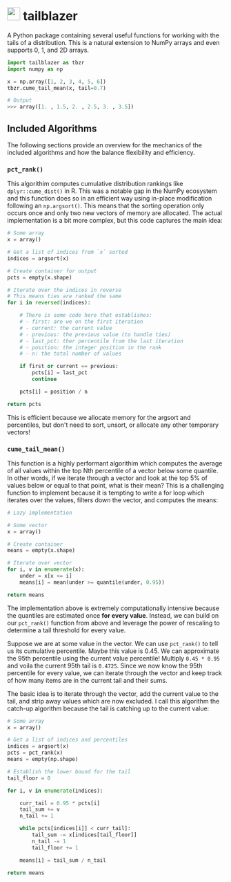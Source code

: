 # <img src="https://chrisjameswalker.com/wp-content/uploads/2024/07/logo.png" height="30" vertical> tailblazer

A Python package containing several useful functions for working
with the tails of a distribution. This is a natural extension to
NumPy arrays and even supports 0, 1, and 2D arrays.

```python
import tailblazer as tbzr
import numpy as np

x = np.array([1, 2, 3, 4, 5, 6])
tbzr.cume_tail_mean(x, tail=0.7)

# Output
>>> array([1. , 1.5, 2. , 2.5, 3. , 3.5])
```

## Included Algorithms

The following sections provide an overview for the mechanics
of the included algorithms and how the balance flexibility and
efficiency.

### `pct_rank()`

This algorithim computes cumulative distribution rankings like
`dplyr::cume_dist()` in R. This was a notable gap in the NumPy
ecosystem and this function does so in an efficient way using
in-place modification following an `np.argsort()`. This means
that the sorting operation only occurs once and only two new
vectors of memory are allocated. The actual implementation is a
bit more complex, but this code captures the main idea:

```python
# Some array
x = array()

# Get a list of indices from `x` sorted
indices = argsort(x)

# Create container for output
pcts = empty(x.shape)

# Iterate over the indices in reverse
# This means ties are ranked the same
for i in reversed(indices):

    # There is some code here that establishes:
    # - first: are we on the first iteration
    # - current: the current value
    # - previous: the previous value (to handle ties)
    # - last_pct: ther percentile from the last iteration
    # - position: the integer position in the rank
    # - n: the total number of values

    if first or current == previous:
        pcts[i] = last_pct
        continue

    pcts[i] = position / n

return pcts
```

This is efficient because we allocate memory for the argsort
and percentiles, but don't need to sort, unsort, or allocate
any other temporary vectors!

### `cume_tail_mean()`

This function is a highly performant algorithim which computes
the average of all values within the top Nth percentile of a
vector below some quantile. In other words, if we iterate
through a vector and look at the top 5% of values below or
equal to that point, what is their mean? This is a challenging
function to implement because it is tempting to write a for
loop which iterates over the values, filters down the vector,
and computes the means:

```python
# Lazy implementation

# Some vector
x = array()

# Create container
means = empty(x.shape)

# Iterate over vector
for i, v in enumerate(x):
    under = x[x <= i]
    means[i] = mean(under >= quantile(under, 0.95))

return means
```

The implementation above is extremely computationally intensive
because the quantiles are estimated once **for every value**.
Instead, we can build on our `pct_rank()` function from above
and leverage the power of rescaling to determine a tail threshold
for every value.

Suppose we are at some value in the vector. We can use `pct_rank()`
to tell us its cumulative percentile. Maybe this value is 0.45. We
can approximate the 95th percentile using the current value percentile!
Multiply `0.45 * 0.95` and voila the current 95th tail is `0.4725`.
Since we now know the 95th percentile for every value, we can iterate
through the vector and keep track of how many items are in the current
tail and their sums.

The basic idea is to iterate through the vector, add the current value
to the tail, and strip away values which are now excluded. I call this
algorithm the catch-up algorithm because the tail is catching up to the
current value:

```python
# Some array
x = array()

# Get a list of indices and percentiles
indices = argsort(x)
pcts = pct_rank(x)
means = empty(np.shape)

# Establish the lower bound for the tail
tail_floor = 0

for i, v in enumerate(indices):

    curr_tail = 0.95 * pcts[i]
    tail_sum += v
    n_tail += 1

    while pcts[indices[i]] < curr_tail]:
        tail_sum -= x[indices[tail_floor]]
        n_tail -= 1
        tail_floor += 1

    means[i] = tail_sum / n_tail

return means
```